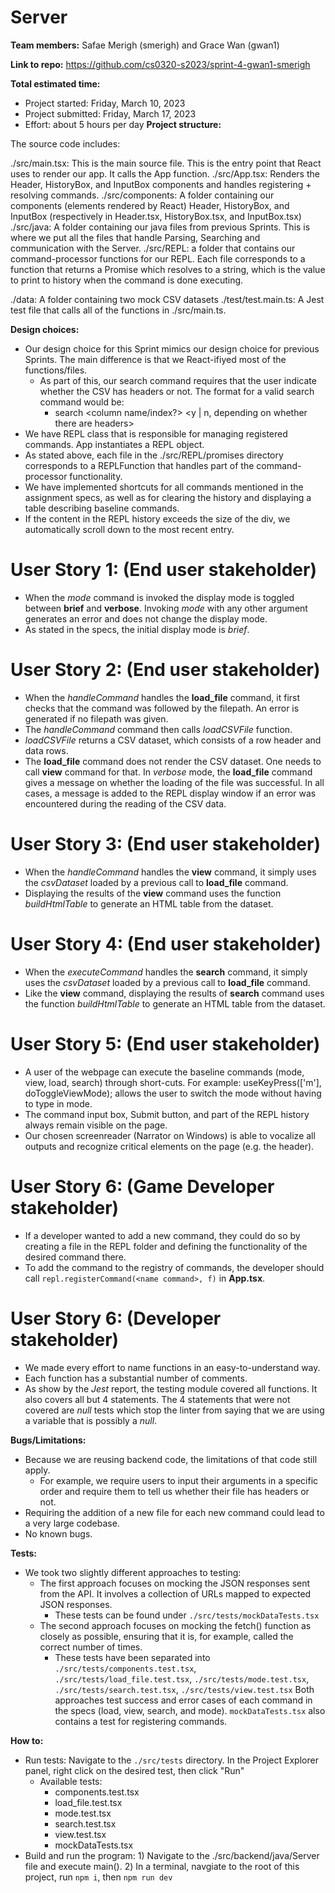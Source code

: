 # Server
**Team members:** Safae Merigh (smerigh) and Grace Wan (gwan1)

**Link to repo:** https://github.com/cs0320-s2023/sprint-4-gwan1-smerigh

**Total estimated time:** 

* Project started: Friday, March 10, 2023
* Project submitted: Friday, March 17, 2023
* Effort: about 5 hours per day
**Project structure:**

The source code includes:

./src/main.tsx: This is the main source file. This is the entry point that React uses to render our app. It calls the App function.
./src/App.tsx: Renders the Header, HistoryBox, and InputBox components and handles registering + resolving commands.
./src/components: A folder containing our components (elements rendered by React) Header, HistoryBox, and InputBox (respectively in Header.tsx, HistoryBox.tsx, and InputBox.tsx)
./src/java: A folder containing our java files from previous Sprints. This is where we put all the files that handle Parsing, Searching and communication with the Server.
./src/REPL: a folder that contains our command-processor functions for our REPL. Each file corresponds to a function that returns a Promise which resolves to a string, which is the value to print to history when the command is done executing.

./data: A folder containing two mock CSV datasets 
./test/test.main.ts: A Jest test file that calls all of the functions in ./src/main.ts.

**Design choices:**
- Our design choice for this Sprint mimics our design choice for previous Sprints. The main difference is that we React-ifiyed most of the functions/files.
  - As part of this, our search command requires that the user indicate whether the CSV has headers or not. The format for a valid search command would be:
    - search <column name/index?> <searchTerm> <y | n, depending on whether there are headers>
- We have REPL class that is responsible for managing registered commands. App instantiates a REPL object.
- As stated above, each file in the ./src/REPL/promises directory corresponds to a REPLFunction that handles part of the command-processor functionality.
- We have implemented shortcuts for all commands mentioned in the assignment specs, as well as for clearing the history and displaying a table describing baseline commands.
- If the content in the REPL history exceeds the size of the div, we automatically scroll down to the most recent entry.

# User Story 1: (End user stakeholder)

* When the _mode_ command is invoked the display mode is toggled between __brief__ and __verbose__. Invoking _mode_ with any other argument generates an error and does not change the display mode.
* As stated in the specs, the initial display mode is _brief_.

# User Story 2: (End user stakeholder)
* When the _handleCommand_ handles the __load_file__ command, it first checks that the command was followed by the filepath.  An error is generated if no filepath was given.
* The _handleCommand_ command then calls _loadCSVFile_ function.  
* _loadCSVFile_ returns a CSV dataset, which consists of a row header and data rows. 
* The __load_file__ command does not render the CSV dataset.  One needs to call __view__ command for that.  In _verbose_ mode, the __load_file__ command gives a message on whether the loading of the file was successful.  In all cases, a message is added to the REPL display window if an error was encountered during the reading of the CSV data.

# User Story 3: (End user stakeholder)
* When the _handleCommand_ handles the __view__ command, it simply uses the _csvDataset_ loaded by a previous call to  __load_file__ command.
* Displaying the results of the __view__ command uses the function _buildHtmlTable_ to generate an HTML table from the dataset.

# User Story 4: (End user stakeholder)
* When the _executeCommand_ handles the __search__ command, it simply uses the _csvDataset_ loaded by a previous call to  __load_file__ command.
* Like the __view__ command, displaying the results of __search__ command uses the function _buildHtmlTable_ to generate an HTML table from the dataset.

# User Story 5: (End user stakeholder)
* A user of the webpage can execute the baseline commands (mode, view, load, search) through short-cuts. For example: useKeyPress(['m'], doToggleViewMode); allows the user to switch the mode without having to type in mode.
* The command input box, Submit button, and part of the REPL history always remain visible on the page.
* Our chosen screenreader (Narrator on Windows) is able to vocalize all outputs and recognize critical elements on the page (e.g. the header).

# User Story 6: (Game Developer stakeholder)
* If a developer wanted to add a new command, they could do so by creating a file in the REPL folder and defining the functionality of the desired command there.
* To add the command to the registry of commands, the developer should call `repl.registerCommand(<name command>, f)` in __App.tsx__.

# User Story 6: (Developer stakeholder)
* We made every effort to name functions in an easy-to-understand way.
* Each function has a substantial number of comments.
* As show by the _Jest_ report, the testing module covered all functions.  It also covers all but 4 statements.  The 4 statements that were not covered are _null_ tests which stop the linter from saying that we are using a variable that is possibly a _null_.

**Bugs/Limitations:**
* Because we are reusing backend code, the limitations of that code still apply. 
  * For example, we require users to input their arguments in a specific order and require them to tell us whether their file has headers or not.
* Requiring the addition of a new file for each new command could lead to a very large codebase.
* No known bugs.

**Tests:**
- We took two slightly different approaches to testing:
  - The first approach focuses on mocking the JSON responses sent from the API. It involves a collection of URLs mapped to expected JSON responses.
    - These tests can be found under `./src/tests/mockDataTests.tsx`
  - The second approach focuses on mocking the fetch() function as closely as possible, ensuring that it is, for example, called the correct number of times.
    - These tests have been separated into `./src/tests/components.test.tsx`, `./src/tests/load_file.test.tsx`, `./src/tests/mode.test.tsx`, `./src/tests/search.test.tsx`, `./src/tests/view.test.tsx`
Both approaches test success and error cases of each command in the specs (load, view, search, and mode). `mockDataTests.tsx` also contains a test for registering commands.

**How to:**
- Run tests: Navigate to the `./src/tests` directory. In the Project Explorer panel, right click on the desired test, then click "Run"
  - Available tests: 
    - components.test.tsx
    - load_file.test.tsx
    - mode.test.tsx
    - search.test.tsx
    - view.test.tsx
    - mockDataTests.tsx
- Build and run the program: 1) Navigate to the ./src/backend/java/Server file and execute main(). 2) In a terminal, navgiate to the root of this project, run `npm i`, then `npm run dev`